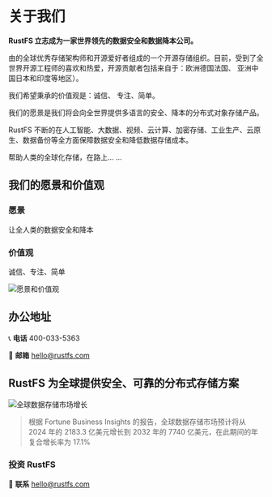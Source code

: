 # 关于我们

**RustFS 立志成为一家世界领先的数据安全和数据降本公司。**

由的全球优秀存储架构师和开源爱好者组成的一个开源存储组织。目前，受到了全世界开源工程师的喜欢和热爱，开源贡献者包括来自于：欧洲德国法国、 亚洲中国日本和印度等地区）。

我们希望秉承的价值观是：诚信、 专注、简单。

我们的愿景是我们将会向全世界提供多语言的安全、降本的分布式对象存储产品。

RustFS 不断的在人工智能、大数据、视频、云计算、加密存储、工业生产、云原生、数据备份等全方面保障数据安全和降低数据存储成本。

帮助人类的全球化存储，在路上... ...

## 我们的愿景和价值观

### 愿景

让全人类的数据安全和降本

### 价值观

诚信、专注、简单

![愿景和价值观](./images/vision-values.png)

## 办公地址


📞 **电话**
400-033-5363

📧 **邮箱**
<hello@rustfs.com>


## RustFS 为全球提供安全、可靠的分布式存储方案

![全球数据存储市场增长](./images/market-growth.png)

> 根据 Fortune Business Insights 的报告，全球数据存储市场预计将从 2024 年的 2183.3 亿美元增长到 2032 年的 7740 亿美元，在此期间的年复合增长率为 17.1%

### 投资 RustFS

📧 **联系**
<hello@rustfs.com>
